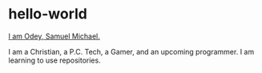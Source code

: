 # hello-world


<u> I am Odey, Samuel Michael.</u>

I am a Christian, a P.C. Tech, a Gamer, and an upcoming programmer.
I am learning to use repositories.
